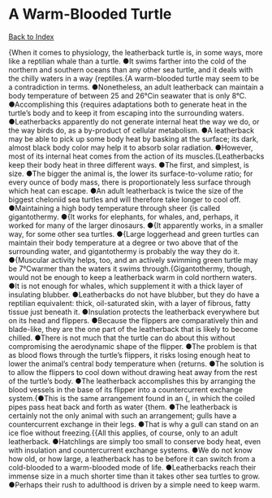 # A Warm-Blooded Turtle
[Back to Index](https://github.com/windows10010/tpoExtractor/blob/master/README.md)

{When it comes to physiology, the leatherback turtle is, in some ways, more like a reptilian whale than a turtle. ●It swims farther into the cold of the northern and southern oceans than any other sea turtle, and it deals with the chilly waters in a way {reptiles.{A warm-blooded turtle may seem to be a contradiction in terms. ●Nonetheless, an adult leatherback can maintain a body temperature of between 25 and 26°Cin seawater that is only 8°C. ●Accomplishing this {requires adaptations both to generate heat in the turtle’s body and to keep it from escaping into the surrounding waters. ●Leatherbacks apparently do not generate internal heat the way we do, or the way birds do, as a by-product of cellular metabolism. ●A leatherback may be able to pick up some body heat by basking at the surface; its dark, almost black body color may help it to absorb solar radiation. ●However, most of its internal heat comes from the action of its muscles.{Leatherbacks keep their body heat in three different ways. ●The first, and simplest, is size. ●The bigger the animal is, the lower its surface-to-volume ratio; for every ounce of body mass, 
 there is proportionately less surface through which heat can escape. ●An adult leatherback is twice the size of the biggest cheloniid sea turtles and will therefore take longer to cool off.
●Maintaining a high body temperature through sheer {is called gigantothermy. ●{It works for elephants, for whales, and, perhaps, 
 it worked for many of the larger dinosaurs. ●{It apparently works,
 in a smaller way, for some other sea turtles. ●{Large loggerhead and green turtles can maintain their body temperature at a degree or two above that of the surrounding water, and gigantothermy is 
 probably the way they do it. ●{Muscular activity helps, too, and an actively swimming green turtle may be 7°Cwarmer than the waters it swims through.{Gigantothermy, though, would not be enough to keep a leatherback warm in cold northern waters. ●It is not enough for whales, which supplement it with a thick layer of insulating blubber. ●Leatherbacks do not have blubber, but they do have a reptilian equivalent: thick, oil-saturated skin, with a layer of fibrous, fatty tissue just beneath it. ●Insulation protects the leatherback everywhere but on its head and flippers. ●Because the flippers are comparatively thin and blade-like, they are the one part of the leatherback that is likely to become chilled. ●There is not much that the turtle can do about this without compromising the aerodynamic shape of the flipper. ●The problem is that as blood flows through the turtle’s flippers, it risks losing enough heat to lower the animal’s central body temperature when {returns. ●The solution is to allow the flippers to cool down without drawing heat away from the rest of the turtle’s body. ●The leatherback accomplishes this by arranging the blood vessels in the base of its flipper into a countercurrent exchange system.{●This is the same arrangement found in an {, in which the coiled pipes pass heat back and forth as water {them. ●The leatherback is certainly not the only animal with such an arrangement; gulls have a countercurrent exchange in their legs. ●That is why a gull can stand on an ice floe without freezing.{{All this applies, of course, only to an adult leatherback. ●Hatchlings are simply too small to conserve body heat, even with insulation and countercurrent exchange systems. ●We do not know how old, or how large, a leatherback has to be before it can switch from a cold-blooded to a warm-blooded mode of life. ●Leatherbacks reach their immense size in a much shorter time than it takes other sea turtles to grow. ●Perhaps their rush to adulthood is driven by a simple need to keep warm.